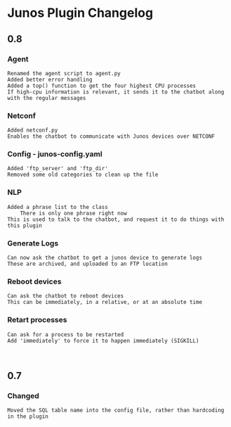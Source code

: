 # Junos Plugin Changelog
## 0.8
### Agent
    Renamed the agent script to agent.py
    Added better error handling
    Added a top() function to get the four highest CPU processes
    If high-cpu information is relevant, it sends it to the chatbot along with the regular messages

### Netconf
    Added netconf.py
    Enables the chatbot to communicate with Junos devices over NETCONF
    
### Config - junos-config.yaml
    Added 'ftp_server' and 'ftp_dir'
    Removed some old categories to clean up the file
    
### NLP
    Added a phrase list to the class
        There is only one phrase right now
    This is used to talk to the chatbot, and request it to do things with this plugin
    
### Generate Logs
    Can now ask the chatbot to get a junos device to generate logs
    These are archived, and uploaded to an FTP location
    
### Reboot devices
    Can ask the chatbot to reboot devices
    This can be immediately, in a relative, or at an absolute time
    
### Retart processes
    Can ask for a process to be restarted
    Add 'immediately' to force it to happen immediately (SIGKILL)


&nbsp;<br>
## 0.7
### Changed
    Moved the SQL table name into the config file, rather than hardcoding in the plugin

